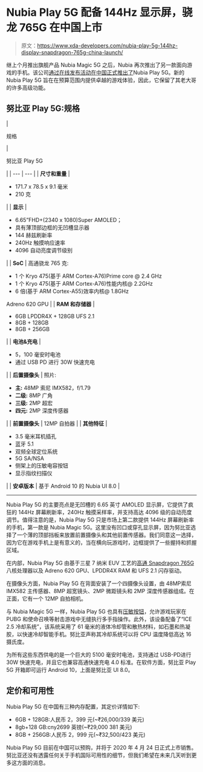 # Nubia Play 5G 配备 144Hz 显示屏，骁龙 765G 在中国上市

> 原文：<https://www.xda-developers.com/nubia-play-5g-144hz-display-snapdragon-765g-china-launch/>

继上个月推出旗舰产品 Nubia Magic 5G 之后，Nubia 再次推出了另一款面向游戏的手机。该公司[通过在线发布活动在中国正式推出了](https://www.weibo.com/2894115102/IEnNl7e5z)Nubia Play 5G。新的 Nubia Play 5G 旨在在预算范围内提供卓越的游戏体验，因此，它保留了其老大哥的许多高级功能。

## 努比亚 Play 5G:规格

| 

规格

 | 

努比亚 Play 5G

 |
| --- | --- |
| **尺寸和重量** | 

*   171.7 x 78.5 x 9.1 毫米
*   210 克

 |
| **显示** | 

*   6.65”FHD+(2340 x 1080)Super AMOLED；
*   具有薄顶部边框的无凹槽显示器
*   144 赫兹刷新率
*   240Hz 触摸响应速率
*   4096 自动亮度调节级别

 |
| **SoC** | 高通骁龙 765 克:

*   1 个 Kryo 475(基于 ARM Cortex-A76)Prime core @ 2.4 GHz
*   1 个 Kryo 475(基于 ARM Cortex-A76)性能内核@ 2.2GHz
*   6 倍(基于 ARM Cortex-A55)效率内核@ 1.8GHz

Adreno 620 GPU |
| **RAM 和存储器** | 

*   6GB LPDDR4X + 128GB UFS 2.1
*   8GB + 128GB
*   8GB + 256GB

 |
| **电池&充电** | 

*   5，100 毫安时电池
*   通过 USB PD 进行 30W 快速充电

 |
| **后置摄像头** | 照片:

*   **主:** 48MP 索尼 IMX582，f/1.79
*   **二级:** 8MP 广角
*   **三级:** 2MP 超宏
*   **四元:** 2MP 深度传感器

 |
| **前置摄像头** | 12MP 自拍器 |
| **其他特征** | 

*   3.5 毫米耳机插孔
*   蓝牙 5.1
*   双频全球定位系统
*   5G SA/NSA
*   侧架上的压敏电容按钮
*   显示指纹扫描仪

 |
| **安卓版本** | 基于 Android 10 的 Nubia UI 8.0 |

* * *

Nubia Play 5G 的主要亮点是无凹槽的 6.65 英寸 AMOLED 显示屏，它提供了疯狂的 144Hz 屏幕刷新率，240Hz 触摸采样率，并支持高达 4096 级的自动亮度调节。值得注意的是，Nubia Play 5G 只是市场上第二款提供 144Hz 屏幕刷新率的手机，第一款是 Nubia Magic 5G。这里没有凹口或穿孔显示屏，因为努比亚选择了一个薄的顶部挡板来放置前置摄像头和其他前置传感器。我们同意这一选择，因为它在游戏手机上是有意义的，当在横向玩游戏时，边框提供了一些握持和抓握区域。

在内部，Nubia Play 5G 由基于三星 7 纳米 EUV 工艺的[高通 Snapdragon 765G](https://www.xda-developers.com/qualcomm-snapdragon-765-processor-specifications-features/) 八核处理器以及 Adreno 620 GPU、LPDDR4X‌ RAM 和 UFS‌ 2.1 闪存驱动。

在摄像头方面，Nubia Play 5G 在背面安装了一个四摄像头设置，由 48MP‌索尼 IMX‌582 主传感器、8MP 超宽镜头、2MP 微距镜头和 2MP 深度传感器组成。在正面，它有一个 12MP 自拍相机。

与 Nubia Magic 5G 一样，Nubia Play 5G 也具有[压敏按钮](https://www.xda-developers.com/iqoo-3-5g-first-impressions/)，允许游戏玩家在 PUBG 和使命召唤等射击游戏中无缝执行多手指操作。此外，该设备配备了“ICE 2.5 冷却系统”，该系统采用了 61 毫米的液体冷却管和散热材料，如石墨和热凝胶，以快速冷却智能手机。努比亚声称其冷却系统可以将 CPU 温度降低高达 16 摄氏度。

为所有这些东西供电的是一个巨大的 5100 毫安时电池，支持通过 USB-PD‌进行 30W 快速充电，并且它也兼容高通快速充电 4.0 标准。在软件方面，努比亚 Play 5G 开箱即可运行 Android 10，上面是努比亚 UI‌ 8.0。

## 定价和可用性

Nubia Play 5G 在中国有三种内存配置，其定价详情如下:

*   6GB + 128GB:人民币 2，399 元(~₹26,000/339 美元)
*   8gb+128 GB:cny‌2699 英镑(~₹29,000 381 美元)
*   8GB + 256GB:人民币 2，999 元(~₹32,500/423 美元)

Nubia Play 5G 目前在中国可以预购，并将于 2020 年 4 月 24 日正式上市销售。努比亚还没有透露任何关于手机国际可用性的细节，但我们希望在未来几天听到更多这方面的消息。